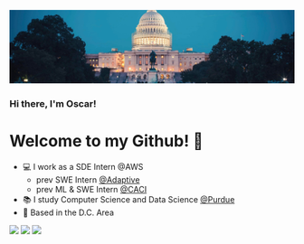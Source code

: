 ![Split Select](hill.jpg)
### Hi there, I'm Oscar!
# Welcome to my Github! 👋
- 💻 I work as a SDE Intern @AWS
  - prev SWE Intern [@Adaptive](https://www.adaptivebiotech.com/)
  - prev ML & SWE Intern [@CACI](https://www.caci.com/)
- 📚 I study Computer Science and Data Science [@Purdue](https://www.purdue.edu/)
- 📍 Based in the D.C. Area
<!--
- 👀 Open to summer 2023 internships -> [resume:)](oscar_su_resume.pdf)
-->
[![](https://img.shields.io/badge/-linkedin-0073B1?style=flat-square)](http://linkedin.com/in/oscarsu28)
[![](https://img.shields.io/badge/-email-B22222?style=flat-square)](mailto:oscarsu0428@gmail.com)
[![](https://img.shields.io/badge/-website-079C01?style=flat-square)](https://osu28-3769a.web.app)

<!--
<br></br>
<img align="left" alt="Python" width="26px" src="https://cdn.jsdelivr.net/gh/devicons/devicon/icons/python/python-original.svg" style="padding-right:10px;" />
<img align="left" alt="JavaScript" width="26px" src="https://cdn.jsdelivr.net/gh/devicons/devicon/icons/javascript/javascript-original.svg" style="padding-right:10px;" />
<img align="left" alt="TypeScript" width="26px" src="https://cdn.jsdelivr.net/gh/devicons/devicon/icons/typescript/typescript-original.svg" style="padding-right:10px;" />
<img align="left" alt="Java" width="26px" src="https://cdn.jsdelivr.net/gh/devicons/devicon/icons/java/java-original.svg" style="padding-right:10px;" />
<img align="left" alt="R" width="26px" src="https://cdn.jsdelivr.net/gh/devicons/devicon/icons/r/r-original.svg" style="padding-right:10px;" />
<img align="left" alt="c" width="26px" src="https://cdn.jsdelivr.net/gh/devicons/devicon/icons/c/c-original.svg" style="padding-right:10px;" />
<img align="left" alt="PyTorch" width="26px" src="https://cdn.jsdelivr.net/gh/devicons/devicon/icons/pytorch/pytorch-original.svg" style="padding-right:10px;" />
<img align="left" alt="Node.js" width="26px" src="https://cdn.jsdelivr.net/gh/devicons/devicon/icons/nodejs/nodejs-original.svg" style="padding-right:10px;" />
<img align="left" alt="React" width="26px" src="https://cdn.jsdelivr.net/gh/devicons/devicon/icons/react/react-original.svg" style="padding-right:10px;" />
<img align="left" alt="GraphQL" width="26px" src="https://cdn.jsdelivr.net/gh/devicons/devicon/icons/graphql/graphql-plain.svg" style="padding-right:10px;" />
<img align="left" alt="Git" width="26px" src="https://cdn.jsdelivr.net/gh/devicons/devicon/icons/git/git-original.svg" style="padding-right:10px;" />
-->


<!--
[![Oscar's GitHub stats](https://github-readme-stats.vercel.app/api?username=osu28&theme=react&show_icons=true&count_private=true)](https://github.com/anuraghazra/github-readme-stats)
-->

<!--
**osu28/osu28** is a ✨ _special_ ✨ repository because its `README.md` (this file) appears on your GitHub profile.

Here are some ideas to get you started:

- 🔭 I’m currently working on ...
- 🌱 I’m currently learning ...
- 👯 I’m looking to collaborate on ...
- 🤔 I’m looking for help with ...
- 💬 Ask me about ...
- 📫 How to reach me: ...
- 😄 Pronouns: ...
- ⚡ Fun fact: ...
-->
